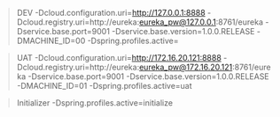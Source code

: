 > DEV
-Dcloud.configuration.uri=http://127.0.0.1:8888
-Dcloud.registry.uri=http://eureka:eureka_pw@127.0.0.1:8761/eureka
-Dservice.base.port=9001
-Dservice.base.version=1.0.0.RELEASE
-DMACHINE_ID=00
-Dspring.profiles.active=

> UAT
-Dcloud.configuration.uri=http://172.16.20.121:8888
-Dcloud.registry.uri=http://eureka:eureka_pw@172.16.20.121:8761/eureka
-Dservice.base.port=9001
-Dservice.base.version=1.0.0.RELEASE
-DMACHINE_ID=01
-Dspring.profiles.active=uat

> Initializer
-Dspring.profiles.active=initialize
